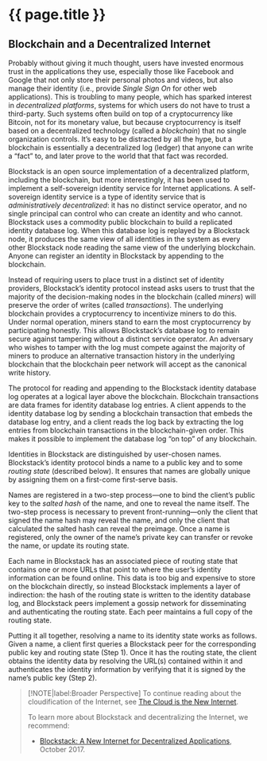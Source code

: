 # {{ page.title }}

## Blockchain and a Decentralized Internet

Probably without giving it much thought, users have invested enormous
trust in the applications they use, especially those like Facebook and
Google that not only store their personal photos and videos, but also
manage their identity (i.e., provide *Single Sign On* for other web
applications). This is troubling to many people, which has sparked
interest in *decentralized platforms*, systems for which users do not
have to trust a third-party. Such systems often build on top of a
cryptocurrency like Bitcoin, not for its monetary value, but because
cryptocurrency is itself based on a decentralized technology (called a
*blockchain*) that no single organization controls. It’s easy to be
distracted by all the hype, but a blockchain is essentially a
decentralized log (ledger) that anyone can write a “fact” to, and
later prove to the world that that fact was recorded.

Blockstack is an open source implementation of a decentralized
platform, including the blockchain, but more interestingly, it has
been used to implement a self-sovereign identity service for Internet
applications.  A self-sovereign identity service is a type of identity
service that is *administratively decentralized*: it has no distinct
service operator, and no single principal can control who can create
an identity and who cannot.  Blockstack uses a commodity public
blockchain to build a replicated identity database log.  When this
database log is replayed by a Blockstack node, it produces the same
view of all identities in the system as every other Blockstack node
reading the same view of the underlying blockchain.  Anyone can
register an identity in Blockstack by appending to the blockchain.

Instead of requiring users to place trust in a distinct set of
identity providers, Blockstack’s identity protocol instead asks users
to trust that the majority of the decision-making nodes in the
blockchain (called *miners*) will preserve the order of writes (called
*transactions*).  The underlying blockchain provides a cryptocurrency
to incentivize miners to do this. Under normal operation, miners stand
to earn the most cryptocurrency by participating honestly.  This
allows Blockstack’s database log to remain secure against tampering
without a distinct service operator.  An adversary who wishes to
tamper with the log must compete against the majority of miners to
produce an alternative transaction history in the underlying
blockchain that the blockchain peer network will accept as the
canonical write history.

The protocol for reading and appending to the Blockstack identity
database log operates at a logical layer above the blockchain.
Blockchain transactions are data frames for identity database log
entries.  A client appends to the identity database log by sending a
blockchain transaction that embeds the database log entry, and a
client reads the log back by extracting the log entries from
blockchain transactions in the blockchain-given order.  This makes it
possible to implement the database log “on top” of any blockchain.

Identities in Blockstack are distinguished by user-chosen names.
Blockstack’s identity protocol binds a name to a public key and to
some *routing state* (described below).  It ensures that names are
globally unique by assigning them on a first-come first-serve basis.

Names are registered in a two-step process—one to bind the client’s
public key to the *salted hash* of the name, and one to reveal the
name itself.  The two-step process is necessary to prevent
front-running—only the client that signed the name hash may reveal the
name, and only the client that calculated the salted hash can reveal
the preimage.  Once a name is registered, only the owner of the name’s
private key can transfer or revoke the name, or update its routing
state.

Each name in Blockstack has an associated piece of routing state that
contains one or more URLs that point to where the user’s identity
information can be found online.  This data is too big and expensive
to store on the blockchain directly, so instead Blockstack implements
a layer of indirection: the hash of the routing state is written to
the identity database log, and Blockstack peers implement a gossip
network for disseminating and authenticating the routing state.  Each
peer maintains a full copy of the routing state.

Putting it all together, resolving a name to its identity state works
as follows. Given a name, a client first queries a Blockstack peer for
the corresponding public key and routing state (Step 1). Once it has
the routing state, the client obtains the identity data by resolving
the URL(s) contained within it and authenticates the identity
information by verifying that it is signed by the name’s public key
(Step 2).

> [!NOTE|label:Broader Perspective]
> To continue reading about the cloudification of the Internet, see 
> [The Cloud is the New Internet](../applications/trend.md). 
>
> To learn more about Blockstack and decentralizing the Internet, we 
> recommend:
> * [Blockstack: A New Internet for Decentralized Applications](https://blockstack.org/whitepaper.pdf), October 2017. 
